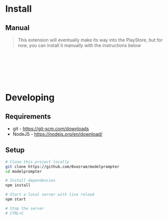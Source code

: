 # Install
## Manual
> This extension will eventually make its way into the PlayStore, but for now, you can install it manually with the instructions below

<br>
<br>
<br>
<br>
<br>

# Developing
## Requirements
- git - https://git-scm.com/downloads
- NodeJS - https://nodejs.org/en/download/

## Setup
```bash
# Clone this project locally
git clone https://github.com/0xozram/modelprompter
cd modelprompter

# Install dependencies
npm install

# Start a local server with live reload
npm start

# Stop the server
# CTRL+C
```